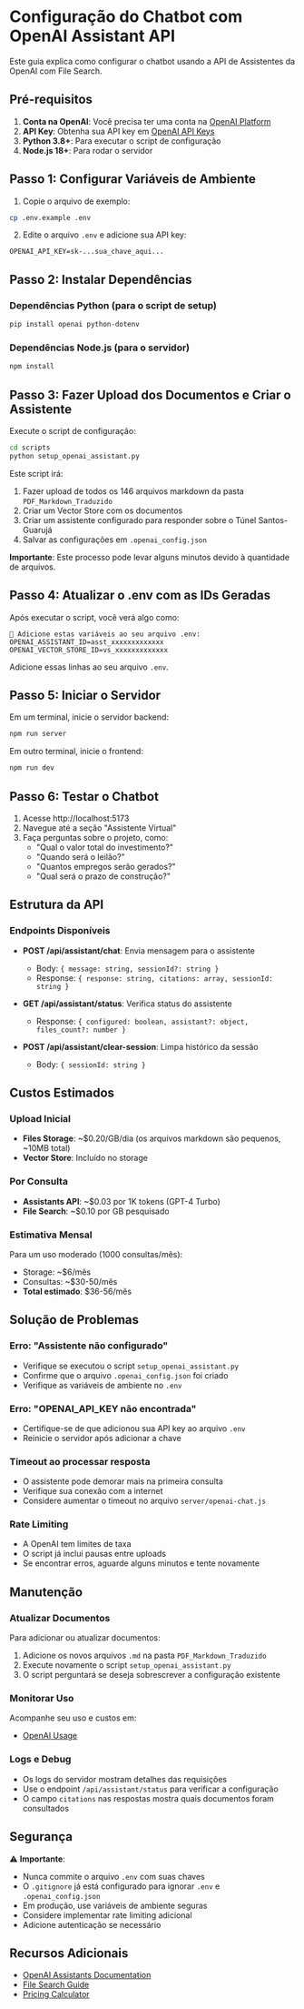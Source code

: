# Configuração do Chatbot com OpenAI Assistant API

Este guia explica como configurar o chatbot usando a API de Assistentes da OpenAI com File Search.

## Pré-requisitos

1. **Conta na OpenAI**: Você precisa ter uma conta na [OpenAI Platform](https://platform.openai.com/)
2. **API Key**: Obtenha sua API key em [OpenAI API Keys](https://platform.openai.com/api-keys)
3. **Python 3.8+**: Para executar o script de configuração
4. **Node.js 18+**: Para rodar o servidor

## Passo 1: Configurar Variáveis de Ambiente

1. Copie o arquivo de exemplo:
```bash
cp .env.example .env
```

2. Edite o arquivo `.env` e adicione sua API key:
```env
OPENAI_API_KEY=sk-...sua_chave_aqui...
```

## Passo 2: Instalar Dependências

### Dependências Python (para o script de setup)
```bash
pip install openai python-dotenv
```

### Dependências Node.js (para o servidor)
```bash
npm install
```

## Passo 3: Fazer Upload dos Documentos e Criar o Assistente

Execute o script de configuração:

```bash
cd scripts
python setup_openai_assistant.py
```

Este script irá:
1. Fazer upload de todos os 146 arquivos markdown da pasta `PDF_Markdown_Traduzido`
2. Criar um Vector Store com os documentos
3. Criar um assistente configurado para responder sobre o Túnel Santos-Guarujá
4. Salvar as configurações em `.openai_config.json`

**Importante**: Este processo pode levar alguns minutos devido à quantidade de arquivos.

## Passo 4: Atualizar o .env com as IDs Geradas

Após executar o script, você verá algo como:
```
📝 Adicione estas variáveis ao seu arquivo .env:
OPENAI_ASSISTANT_ID=asst_xxxxxxxxxxxxx
OPENAI_VECTOR_STORE_ID=vs_xxxxxxxxxxxxx
```

Adicione essas linhas ao seu arquivo `.env`.

## Passo 5: Iniciar o Servidor

Em um terminal, inicie o servidor backend:
```bash
npm run server
```

Em outro terminal, inicie o frontend:
```bash
npm run dev
```

## Passo 6: Testar o Chatbot

1. Acesse http://localhost:5173
2. Navegue até a seção "Assistente Virtual"
3. Faça perguntas sobre o projeto, como:
   - "Qual o valor total do investimento?"
   - "Quando será o leilão?"
   - "Quantos empregos serão gerados?"
   - "Qual será o prazo de construção?"

## Estrutura da API

### Endpoints Disponíveis

- **POST /api/assistant/chat**: Envia mensagem para o assistente
  - Body: `{ message: string, sessionId?: string }`
  - Response: `{ response: string, citations: array, sessionId: string }`

- **GET /api/assistant/status**: Verifica status do assistente
  - Response: `{ configured: boolean, assistant?: object, files_count?: number }`

- **POST /api/assistant/clear-session**: Limpa histórico da sessão
  - Body: `{ sessionId: string }`

## Custos Estimados

### Upload Inicial
- **Files Storage**: ~$0.20/GB/dia (os arquivos markdown são pequenos, ~10MB total)
- **Vector Store**: Incluído no storage

### Por Consulta
- **Assistants API**: ~$0.03 por 1K tokens (GPT-4 Turbo)
- **File Search**: ~$0.10 por GB pesquisado

### Estimativa Mensal
Para um uso moderado (1000 consultas/mês):
- Storage: ~$6/mês
- Consultas: ~$30-50/mês
- **Total estimado**: $36-56/mês

## Solução de Problemas

### Erro: "Assistente não configurado"
- Verifique se executou o script `setup_openai_assistant.py`
- Confirme que o arquivo `.openai_config.json` foi criado
- Verifique as variáveis de ambiente no `.env`

### Erro: "OPENAI_API_KEY não encontrada"
- Certifique-se de que adicionou sua API key ao arquivo `.env`
- Reinicie o servidor após adicionar a chave

### Timeout ao processar resposta
- O assistente pode demorar mais na primeira consulta
- Verifique sua conexão com a internet
- Considere aumentar o timeout no arquivo `server/openai-chat.js`

### Rate Limiting
- A OpenAI tem limites de taxa
- O script já inclui pausas entre uploads
- Se encontrar erros, aguarde alguns minutos e tente novamente

## Manutenção

### Atualizar Documentos
Para adicionar ou atualizar documentos:
1. Adicione os novos arquivos `.md` na pasta `PDF_Markdown_Traduzido`
2. Execute novamente o script `setup_openai_assistant.py`
3. O script perguntará se deseja sobrescrever a configuração existente

### Monitorar Uso
Acompanhe seu uso e custos em:
- [OpenAI Usage](https://platform.openai.com/usage)

### Logs e Debug
- Os logs do servidor mostram detalhes das requisições
- Use o endpoint `/api/assistant/status` para verificar a configuração
- O campo `citations` nas respostas mostra quais documentos foram consultados

## Segurança

⚠️ **Importante**:
- Nunca commite o arquivo `.env` com suas chaves
- O `.gitignore` já está configurado para ignorar `.env` e `.openai_config.json`
- Em produção, use variáveis de ambiente seguras
- Considere implementar rate limiting adicional
- Adicione autenticação se necessário

## Recursos Adicionais

- [OpenAI Assistants Documentation](https://platform.openai.com/docs/assistants)
- [File Search Guide](https://platform.openai.com/docs/guides/file-search)
- [Pricing Calculator](https://openai.com/pricing)